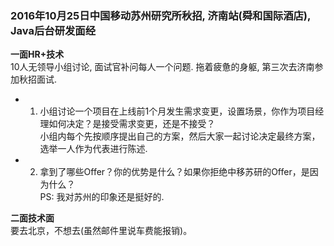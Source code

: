 ### 2016年10月25日中国移动苏州研究所秋招, 济南站(舜和国际酒店), Java后台研发面经 ###
<Strong>一面HR+技术</Strong>    
  10人无领导小组讨论, 面试官补问每人一个问题. 拖着疲惫的身躯, 第三次去济南参加秋招面试. 
* 1. 小组讨论一个项目在上线前1个月发生需求变更，设置场景，你作为项目经理如何决定？是接受需求变更，还是不接受？    
  小组内每个先按顺序提出自己的方案，然后大家一起讨论决定最终方案，选举一人作为代表进行陈述. 
* 2. 拿到了哪些Offer？你的优势是什么？如果你拒绝中移苏研的Offer，是因为什么？    
  PS: 我对苏州的印象还是挺好的.

<Strong>二面技术面</Strong>    
  要去北京，不想去(虽然邮件里说车费能报销)。


